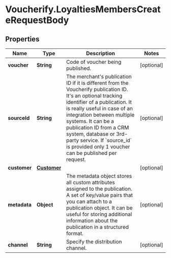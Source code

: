 # Voucherify.LoyaltiesMembersCreateRequestBody

## Properties

Name | Type | Description | Notes
------------ | ------------- | ------------- | -------------
**voucher** | **String** | Code of voucher being published. | [optional] 
**sourceId** | **String** | The merchant&#39;s publication ID if it is different from the Voucherify publication ID. It&#39;s an optional tracking identifier of a publication. It is really useful in case of an integration between multiple systems. It can be a publication ID from a CRM system, database or 3rd-party service. If &#x60;source_id&#x60; is provided only 1 voucher can be published per request. | [optional] 
**customer** | [**Customer**](Customer.md) |  | [optional] 
**metadata** | **Object** | The metadata object stores all custom attributes assigned to the publication. A set of key/value pairs that you can attach to a publication object. It can be useful for storing additional information about the publication in a structured format. | [optional] 
**channel** | **String** | Specify the distribution channel. | [optional] 


